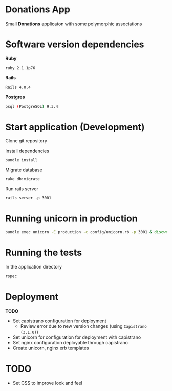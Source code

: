 # Donations App

Small **Donations** applicaton with some polymorphic associations

# Software version dependencies

**Ruby**

```bash
ruby 2.1.1p76
```

**Rails**

```bash
Rails 4.0.4
```

**Postgres**

```bash
psql (PostgreSQL) 9.3.4
```

# Start application (Development)

Clone git repository

Install dependencies

```
bundle install
```

Migrate database

```
rake db:migrate
```

Run rails server

```
rails server -p 3001
```

# Running unicorn in production

```bash
bundle exec unicorn -E production -c config/unicorn.rb -p 3001 & disown
```


# Running the tests

In the application directory

```bash
rspec
```

# Deployment

**TODO**
- Set capistrano configuration for deployment
  - Review error due to new version changes (using `Capistrano (3.1.0)`)
- Set unicorn for configuration for deployment with capistrano
- Set nginx configuration deployable through capistrano
- Create unicorn, nginx erb templates

# TODO

- Set CSS to improve look and feel
